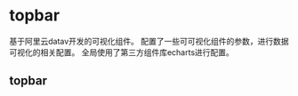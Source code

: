 # topbar
   基于阿里云datav开发的可视化组件。
   配置了一些可可视化组件的参数，进行数据可视化的相关配置。
   全局使用了第三方组件库echarts进行配置。
## topbar 
